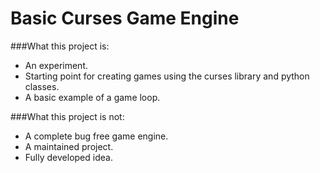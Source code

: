 Basic Curses Game Engine
======


###What this project is:
* An experiment.
* Starting point for creating games using the curses library and python classes.
* A basic example of a game loop.


###What this project is not:
* A complete bug free game engine.
* A maintained project.
* Fully developed idea.


